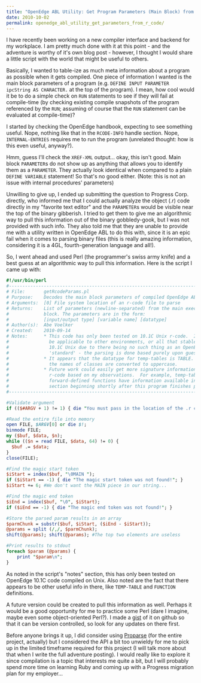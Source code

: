 ```yaml
---
title: "OpenEdge ABL Utility: Get Program Parameters (Main Block) from R-code"
date: 2010-10-02
permalink: openedge_abl_utility_get_parameters_from_r_code/
---
```


I have recently been working on a new compiler interface and backend for my
workplace. I am pretty much done with it at this point - and the adventure
is worthy of it's own blog post - however, I thought I would share a little
script with the world that might be useful to others.

Basically, I wanted to table-ize as much meta information about a program as
possible when it gets compiled.  One piece of information I wanted is the main
block parameters of a program (e.g. `DEFINE INPUT PARAMETER ipcString AS
CHARACTER.` at the top of the program).  I mean, how cool would it be to do a
simple check on `RUN` statements to see if they will fail at compile-time (by
checking existing compile snapshots of the program referenced by the `RUN`;
assuming of course that the `RUN` statement can be evaluated at compile-time)?

I started by checking the OpenEdge handbook, expecting to see something useful.
Nope, nothing like that in the `RCODE-INFO` handle section.  Nope,
`INTERNAL-ENTRIES` requires me to run the program (unrelated thought: how is
this even useful, anyway?).

Hmm, guess I'll check the `XREF-XML` output... okay, this isn't good.  Main
block `PARAMETER`s do not show up as anything that allows you to identify them
as a `PARAMETER`.  They actually look identical when compared to a plain
`DEFINE VARIABLE` statement! So that's no good either.  (Note: this is not an
issue with internal procedures' parameters)

Unwilling to give up, I ended up submitting the question to Progress Corp.
directly, who informed me that I could actually analyze the object (.r) code
directly in my "favorite text editor" and the `PARAMETER`s would be visible
near the top of the binary gibberish. I tried to get them to give me an
algorithmic way to pull this information out of the binary gobbledy-gook, but I
was not provided with such info. They also told me that they are unable to
provide me with a utility written in OpenEdge ABL to do this with, since it is
an epic fail when it comes to parsing binary files (this is really amazing
information, considering it is a 4GL, fourth-generation language and all!).

So, I went ahead and used Perl (the programmer's swiss army knife) and a best
guess at an algorithmic way to pull this information.  Here is the script I
came up with:

```perl
#!/usr/bin/perl
#-------------------------------------------------------------------------------
# File:       getRcodeParams.pl
# Purpose:    Decodes the main block parameters of compiled OpenEdge ABL r-code.
# Arguments:  [0] File system location of an r-code file to parse
# Returns:    List of parameters (newline-separated) from the main execution
#             block. The parameters are in the form:
#             [input/output type] [variable name] [datatype]
# Author(s):  Abe Voelker
# Created:    2010-09-14
# Notes:      * This code has only been tested on 10.1C Unix r-code.  It may not
#               be applicable to other environments, or all that stable even on
#               10.1C Unix due to there being no such thing as an OpenEdge ABL
#               'standard' - the parsing is done based purely upon guesswork.
#             * It appears that the datatype for temp-tables is TABLE.  Also,
#               the names of classes are converted to uppercase.
#             * Future work could easily get more signature information from the
#               r-code based on my observations.  For example, temp-table and
#               forward-defined functions have information available in the
#               section beginning shortly after this program finishes parsing...
#-------------------------------------------------------------------------------

#Validate argument
if (($#ARGV + 1) != 1) { die "You must pass in the location of the .r code to parse!"; }

#Read the entire file into memory
open FILE, $ARGV[0] or die $!;
binmode FILE;
my ($buf, $data, $n);
while (($n = read FILE, $data, 64) != 0) {
  $buf .= $data;
}
close(FILE);

#Find the magic start token
$iStart = index($buf, "\0MAIN ");
if ($iStart == -1) { die "The magic start token was not found!"; }
$iStart += 6; #We don't want the MAIN piece in our string...

#Find the magic end token
$iEnd = index($buf, "\0", $iStart);
if ($iEnd == -1) { die "The magic end token was not found!"; }

#Store the parsed param results in an array
$parmChunk = substr($buf, $iStart, ($iEnd - $iStart));
@params = split (/,/, $parmChunk);
shift(@params); shift(@params); #The top two elements are useless

#Print results to stdout
foreach $param (@params) {
    print "$param\n";
}
```

As noted in the script's "notes" section, this has only been tested on OpenEdge
10.1C code compiled on Unix. Also noted are the fact that there appears to be
other useful info in there, like `TEMP-TABLE` and `FUNCTION` definitions.

A future version could be created to pull this information as well. Perhaps it
would be a good opportunity for me to practice some Perl (dare I imagine, maybe
even some object-oriented Perl?). I made a
<a href="http://gist.github.com/581127">gist</a> of it on github so that it can
be version controlled, so look for any updates on there first.

Before anyone brings it up, I did consider using
<a href="http://www.joanju.com/proparse/">Proparse</a> (for the entire
project, actually) but I considered the API a bit too unwieldy for me to pick
up in the limited timeframe required for this project (I will talk more about
that when I write the full adventure posting). I would really like to explore
it since compilation is a topic that interests me quite a bit, but I will
probably spend more time on learning Ruby and coming up with a Progress
migration plan for my employer...
